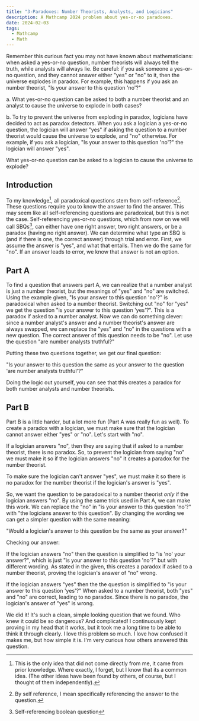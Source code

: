 ```yaml
---
title: "3-Paradoxes: Number Theorists, Analysts, and Logicians"
description: A Mathcamp 2024 problem about yes-or-no paradoxes.
date: 2024-02-03
tags:
  - Mathcamp
  - Math
---
```

Remember this curious fact you may not have known about mathematicians: when asked a yes-or-no question, number theorists will always tell the truth, while analysts will always lie. Be careful: if you ask someone a yes-or-no question, and they cannot answer either "yes" or "no" to it, then the universe explodes in paradox. For example, this happens if you ask an number theorist, "Is your answer to this question 'no'?"

a. What yes-or-no question can be asked to both a number theorist and an analyst to cause the universe to explode in both cases?

b. To try to prevent the universe from exploding in paradox, logicians have decided to act as paradox detectors. When you ask a logician a yes-or-no question, the logician will answer "yes" if asking the question to a number theorist would cause the universe to explode, and "no" otherwise. For example, if you ask a logician, "Is your answer to this question 'no'?" the logician will answer "yes".

What yes-or-no question can be asked to a logician to cause the universe to explode?

## Introduction
To my knowledge[^1], all paradoxical questions stem from self-reference[^2]. These questions require you to know the answer to find the answer. This may seem like all self-referencing questions are paradoxical, but this is not the case. Self-referencing yes-or-no questions, which from now on we will call SBQs[^3], can either have one right answer, two right answers, or be a paradox (having no right answer). We can determine what type an SBQ is (and if there is one, the correct answer) through trial and error. First, we assume the answer is "yes", and what that entails. Then we do the same for "no". If an answer leads to error, we know that answer is not an option.

## Part A
To find a question that answers part A, we can realize that a number analyst is just a number theorist, but the meanings of "yes" and "no" are switched. Using the example given, "Is your answer to this question 'no'?" is paradoxical when asked to a number theorist. Switching out "no" for "yes" we get the question "is your answer to this question 'yes'?". This is a paradox if asked to a number analyst. Now we can do something clever: since a number analyst's answer and a number theorist's answer are always swapped, we can replace the "yes" and "no" in the questions with a new question. The correct answer of this question needs to be "no". Let use the question "are number analysts truthful?" 

Putting these two questions together, we get our final question:

"Is your answer to this question the same as your answer to the question 'are number analysts truthful'?"

Doing the logic out yourself, you can see that this creates a paradox for both number analysts and number theorists.

## Part B
Part B is a little harder, but a lot more fun (Part A was really fun as well). To create a paradox with a logician, we must make sure that the logician cannot answer either "yes" or "no". Let's start with "no".

If a logician answers "no", then they are saying that if asked to a number theorist, there is no paradox. So, to prevent the logician from saying "no" we must make it so if the logician answers "no" it creates a paradox for the number theorist.

To make sure the logician can't answer "yes", we must make it so there is no paradox for the number theorist if the logician's answer is "yes".

So, we want the question to be paradoxical to a number theorist <i>only</i> if the logician answers "no". By using the same trick used in Part A, we can make this work. We can replace the "no" in "is your answer to this question 'no'?" with "the logicians answer to this question". By changing the wording we can get a simpler question with the same meaning:

"Would a logician's answer to this question be the same as your answer?"

Checking our answer:

If the logician answers "no" then the question is simplified to "is 'no' your answer?", which is just "is your answer to this question 'no'?" but with different wording. As stated in the given, this creates a paradox if asked to a number theorist, proving the logician's answer of "no" wrong.

If the logician answers "yes" then the the question is simplified to "is your answer to this question 'yes'?" When asked to a number theorist, both "yes" and "no" are correct, leading to no paradox. Since there is no paradox, the logician's answer of "yes" is wrong.

We did it! It's such a clean, simple looking question that we found. Who knew it could be so dangerous? And complicated! I continuously kept proving in my head that it works, but it took me a long time to be able to think it through clearly. I love this problem so much. I love how confused it makes me, but how simple it is. I'm very curious how others answered this question.


[^1]: This is the only idea that did not come directly from me, it came from prior knowledge. Where exactly, I forget, but I know that its a common idea. (The other ideas have been found by others, of course, but I thought of them independently).
[^2]: By self reference, I mean specifically referencing the answer to the question.
[^3]: Self-referencing boolean question